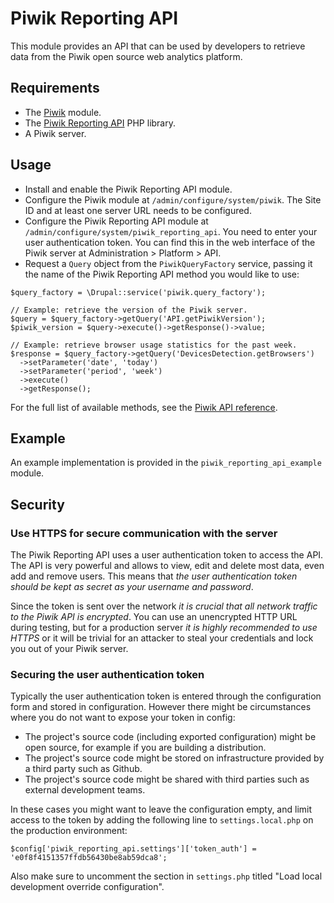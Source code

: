 # Piwik Reporting API

This module provides an API that can be used by developers to retrieve data from
the Piwik open source web analytics platform.

## Requirements

- The [Piwik](https://drupal.org/project/piwik) module.
- The [Piwik Reporting API](https://github.com/pfrenssen/piwik-reporting-api)
  PHP library.
- A Piwik server.

## Usage

- Install and enable the Piwik Reporting API module.
- Configure the Piwik module at `/admin/configure/system/piwik`. The Site ID and
  at least one server URL needs to be configured.
- Configure the Piwik Reporting API module at
  `/admin/configure/system/piwik_reporting_api`. You need to enter your user
  authentication token. You can find this in the web interface of the Piwik
  server at Administration > Platform > API.
- Request a `Query` object from the `PiwikQueryFactory` service, passing it
  the name of the Piwik Reporting API method you would like to use:

```
$query_factory = \Drupal::service('piwik.query_factory');

// Example: retrieve the version of the Piwik server.
$query = $query_factory->getQuery('API.getPiwikVersion');
$piwik_version = $query->execute()->getResponse()->value;

// Example: retrieve browser usage statistics for the past week.
$response = $query_factory->getQuery('DevicesDetection.getBrowsers')
  ->setParameter('date', 'today')
  ->setParameter('period', 'week')
  ->execute()
  ->getResponse();
```

For the full list of available methods, see the [Piwik API
reference](https://developer.piwik.org/api-reference/reporting-api).

## Example

An example implementation is provided in the `piwik_reporting_api_example`
module.

## Security

### Use HTTPS for secure communication with the server

The Piwik Reporting API uses a user authentication token to access the API. The
API is very powerful and allows to view, edit and delete most data, even add and
remove users. This means that *the user authentication token should be kept as
secret as your username and password*.

Since the token is sent over the network *it is crucial that all network traffic
to the Piwik API is encrypted*. You can use an unencrypted HTTP URL during
testing, but for a production server *it is highly recommended to use HTTPS* or
it will be trivial for an attacker to steal your credentials and lock you out of
your Piwik server.

### Securing the user authentication token

Typically the user authentication token is entered through the configuration
form and stored in configuration. However there might be circumstances where
you do not want to expose your token in config:

- The project's source code (including exported configuration) might be open
  source, for example if you are building a distribution.
- The project's source code might be stored on infrastructure provided by a
  third party such as Github.
- The project's source code might be shared with third parties such as external
  development teams.

In these cases you might want to leave the configuration empty, and limit
access to the token by adding the following line to `settings.local.php` on the
production environment:

```
$config['piwik_reporting_api.settings']['token_auth'] = 'e0f8f4151357ffdb56430be8ab59dca8';
```

Also make sure to uncomment the section in `settings.php` titled "Load local
development override configuration".
